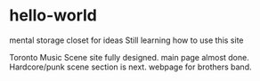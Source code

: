 # hello-world
mental storage closet for ideas
Still learning how to use this site

Toronto Music Scene site fully designed. main page almost done. Hardcore/punk scene section is next.
webpage for brothers band.
